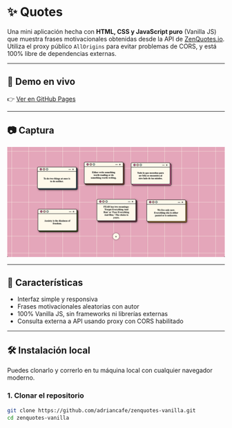 # ✨ Quotes

Una mini aplicación hecha con **HTML, CSS y JavaScript puro** (Vanilla JS) que muestra frases motivacionales obtenidas desde la API de [ZenQuotes.io](https://zenquotes.io). Utiliza el proxy público `AllOrigins` para evitar problemas de CORS, y está 100% libre de dependencias externas.

---

## 🔗 Demo en vivo

👉 [Ver en GitHub Pages](https://adriancafe.github.io/zenquotes-vanilla/)

---

## 📷 Captura

![Screenshot de la app](./screenshot.png)

---

## 🚀 Características

- Interfaz simple y responsiva
- Frases motivacionales aleatorias con autor
- 100% Vanilla JS, sin frameworks ni librerías externas
- Consulta externa a API usando proxy con CORS habilitado

---

## 🛠️ Instalación local

Puedes clonarlo y correrlo en tu máquina local con cualquier navegador moderno.

### 1. Clonar el repositorio

```bash
git clone https://github.com/adriancafe/zenquotes-vanilla.git
cd zenquotes-vanilla

